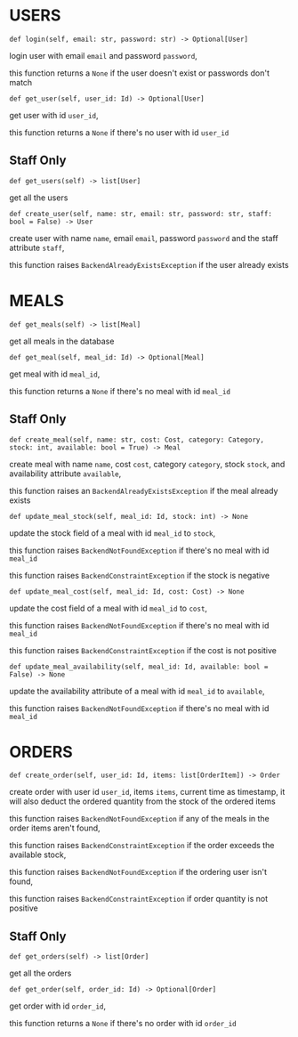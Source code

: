 # USERS

    def login(self, email: str, password: str) -> Optional[User]
login user with email `email` and password `password`,

this function returns a `None` if the user doesn't exist or passwords don't match

    def get_user(self, user_id: Id) -> Optional[User]
get user with id `user_id`,

this function returns a `None` if there's no user with id `user_id`

## Staff Only
    def get_users(self) -> list[User]
get all the users

    def create_user(self, name: str, email: str, password: str, staff: bool = False) -> User
create user with name `name`, email `email`, password `password` and the staff attribute `staff`,

this function raises `BackendAlreadyExistsException` if the user already exists

# MEALS
    def get_meals(self) -> list[Meal]
get all meals in the database

    def get_meal(self, meal_id: Id) -> Optional[Meal]
get meal with id `meal_id`,

this function returns a `None` if there's no meal with id `meal_id`

## Staff Only
    def create_meal(self, name: str, cost: Cost, category: Category, stock: int, available: bool = True) -> Meal
create meal with name `name`, cost `cost`, category `category`, stock `stock`, and availability attribute `available`,

this function raises an `BackendAlreadyExistsException` if the meal already exists

    def update_meal_stock(self, meal_id: Id, stock: int) -> None
update the stock field of a meal with id `meal_id` to `stock`,

this function raises `BackendNotFoundException` if there's no meal with id `meal_id`

this function raises `BackendConstraintException` if the stock is negative

    def update_meal_cost(self, meal_id: Id, cost: Cost) -> None
update the cost field of a meal with id `meal_id` to `cost`,

this function raises `BackendNotFoundException` if there's no meal with id `meal_id`

this function raises `BackendConstraintException` if the cost is not positive


    def update_meal_availability(self, meal_id: Id, available: bool = False) -> None
update the availability attribute of a meal with id `meal_id` to `available`,

this function raises `BackendNotFoundException` if there's no meal with id `meal_id`

# ORDERS
    def create_order(self, user_id: Id, items: list[OrderItem]) -> Order
create order with user id `user_id`, items `items`, current time as timestamp, it will also deduct the ordered quantity from the stock of the ordered items

this function raises `BackendNotFoundException` if any of the meals in the order items aren't found,

this function raises `BackendConstraintException` if the order exceeds the available stock,

this function raises `BackendNotFoundException` if the ordering user isn't found,

this function raises `BackendConstraintException` if order quantity is not positive

## Staff Only
    def get_orders(self) -> list[Order]
get all the orders

    def get_order(self, order_id: Id) -> Optional[Order]
get order with id `order_id`,

this function returns a `None` if there's no order with id `order_id`
